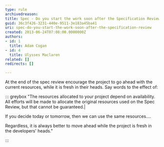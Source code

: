 ```yaml
---
type: rule
archivedreason: 
title: Spec - Do you start the work soon after the Specification Review?
guid: 36c3f426-3231-440e-9511-3e183a45ba41
uri: spec-do-you-start-the-work-soon-after-the-specification-review
created: 2013-06-24T07:08:00.0000000Z
authors:
- id: 1
  title: Adam Cogan
- id: 4
  title: Ulysses Maclaren
related: []
redirects: []

---
```


At the end of the spec review encourage the project to go ahead with the current resources, while it is fresh in their heads. Say words to the effect of:

<!--endintro-->


::: greybox
"The resources allocated to your project depend on availability. All efforts will be made to allocate the original resources used on the Spec Review, but that cannot be guaranteed.|

If you decide today or tomorrow, then we can use the same resources....

Regardless, it is always better to move ahead while the project is fresh in the developers' heads."

:::
